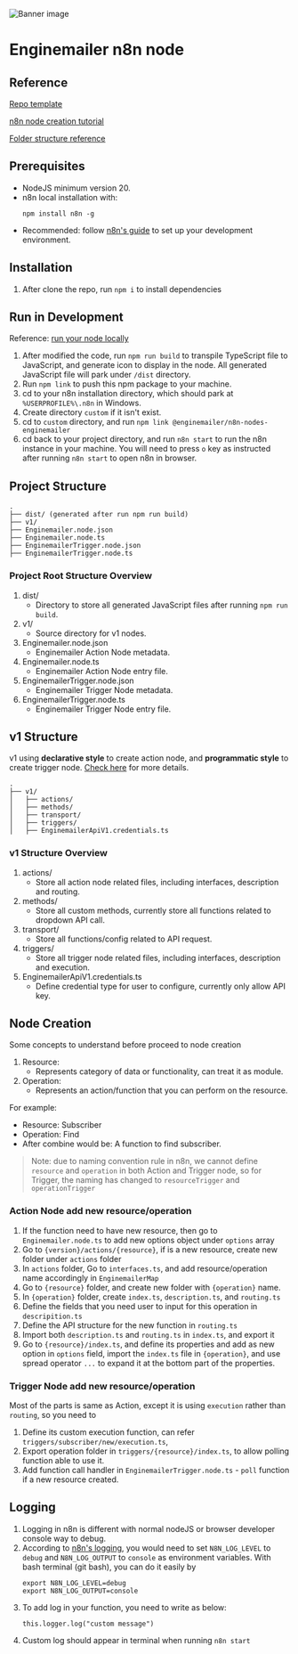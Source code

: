 ![Banner image](https://user-images.githubusercontent.com/10284570/173569848-c624317f-42b1-45a6-ab09-f0ea3c247648.png)

# Enginemailer n8n node

## Reference

[Repo template](https://github.com/n8n-io/n8n-nodes-starter/generate)

[n8n node creation tutorial](https://docs.n8n.io/integrations/creating-nodes/build/declarative-style-node/)

[Folder structure reference](https://github.com/n8n-io/n8n/tree/master/packages/nodes-base/nodes/Mattermost)

## Prerequisites

- NodeJS minimum version 20.
- n8n local installation with:
  ```
  npm install n8n -g
  ```
- Recommended: follow [n8n's guide](https://docs.n8n.io/integrations/creating-nodes/build/node-development-environment/) to set up your development environment.

## Installation

1. After clone the repo, run `npm i` to install dependencies

## Run in Development

Reference: [run your node locally](https://docs.n8n.io/integrations/creating-nodes/test/run-node-locally/)

1. After modified the code, run `npm run build` to transpile TypeScript file to JavaScript, and generate icon to display in the node. All generated JavaScript file will park under `/dist` directory.
2. Run `npm link` to push this npm package to your machine.
3. cd to your n8n installation directory, which should park at `%USERPROFILE%\.n8n` in Windows.
4. Create directory `custom` if it isn't exist.
5. cd to `custom` directory, and run `npm link @enginemailer/n8n-nodes-enginemailer`
6. cd back to your project directory, and run `n8n start` to run the n8n instance in your machine. You will need to press `o` key as instructed after running `n8n start` to open n8n in browser.

## Project Structure

```
.
├── dist/ (generated after run npm run build)
├── v1/
├── Enginemailer.node.json
├── Enginemailer.node.ts
├── EnginemailerTrigger.node.json
├── EnginemailerTrigger.node.ts
```

### Project Root Structure Overview

1. dist/
   - Directory to store all generated JavaScript files after running `npm run build`.
2. v1/
   - Source directory for v1 nodes.
3. Enginemailer.node.json
   - Enginemailer Action Node metadata.
4. Enginemailer.node.ts
   - Enginemailer Action Node entry file.
5. EnginemailerTrigger.node.json
   - Enginemailer Trigger Node metadata.
6. EnginemailerTrigger.node.ts
   - Enginemailer Trigger Node entry file.

## v1 Structure

v1 using **declarative style** to create action node, and **programmatic style** to create trigger node. [Check here](https://docs.n8n.io/integrations/creating-nodes/plan/choose-node-method/) for more details.

```
.
├── v1/
│   ├── actions/
│   ├── methods/
│   ├── transport/
│   ├── triggers/
│   ├── EnginemailerApiV1.credentials.ts
```

### v1 Structure Overview

1. actions/
   - Store all action node related files, including interfaces, description and routing.
2. methods/
   - Store all custom methods, currently store all functions related to dropdown API call.
3. transport/
   - Store all functions/config related to API request.
4. triggers/
   - Store all trigger node related files, including interfaces, description and execution.
5. EnginemailerApiV1.credentials.ts
   - Define credential type for user to configure, currently only allow API key.

## Node Creation

Some concepts to understand before proceed to node creation

1. Resource:
   - Represents category of data or functionality, can treat it as module.
2. Operation:
   - Represents an action/function that you can perform on the resource.

For example:

- Resource: Subscriber
- Operation: Find
- After combine would be: A function to find subscriber.

> Note: due to naming convention rule in n8n, we cannot define `resource` and `operation` in both Action and Trigger node, so for Trigger, the naming has changed to `resourceTrigger` and `operationTrigger`

### Action Node add new resource/operation

1. If the function need to have new resource, then go to `Enginemailer.node.ts` to add new options object under `options` array
2. Go to `{version}/actions/{resource}`, if is a new resource, create new folder under `actions` folder
3. In `actions` folder, Go to `interfaces.ts`, and add resource/operation name accordingly in `EnginemailerMap`
4. Go to `{resource}` folder, and create new folder with `{operation}` name.
5. In `{operation}` folder, create `index.ts`, `description.ts`, and `routing.ts`
6. Define the fields that you need user to input for this operation in `descripition.ts`
7. Define the API structure for the new function in `routing.ts`
8. Import both `description.ts` and `routing.ts` in `index.ts`, and export it
9. Go to `{resource}/index.ts`, and define its properties and add as new option in `options` field, import the `index.ts` file in `{operation}`, and use spread operator `...` to expand it at the bottom part of the properties.

### Trigger Node add new resource/operation

Most of the parts is same as Action, except it is using `execution` rather than `routing`, so you need to

1. Define its custom execution function, can refer `triggers/subscriber/new/execution.ts`,
2. Export operation folder in `triggers/{resource}/index.ts`, to allow polling function able to use it.
3. Add function call handler in `EnginemailerTrigger.node.ts` - `poll` function if a new resource created.

## Logging

1. Logging in n8n is different with normal nodeJS or browser developer console way to debug.
2. According to [n8n's logging](https://docs.n8n.io/hosting/logging-monitoring/logging/), you would need to set `N8N_LOG_LEVEL` to `debug` and `N8N_LOG_OUTPUT` to `console` as environment variables. With bash terminal (git bash), you can do it easily by
   ```
   export N8N_LOG_LEVEL=debug
   export N8N_LOG_OUTPUT=console
   ```
3. To add log in your function, you need to write as below:
   ```
   this.logger.log("custom message")
   ```
4. Custom log should appear in terminal when running `n8n start`
